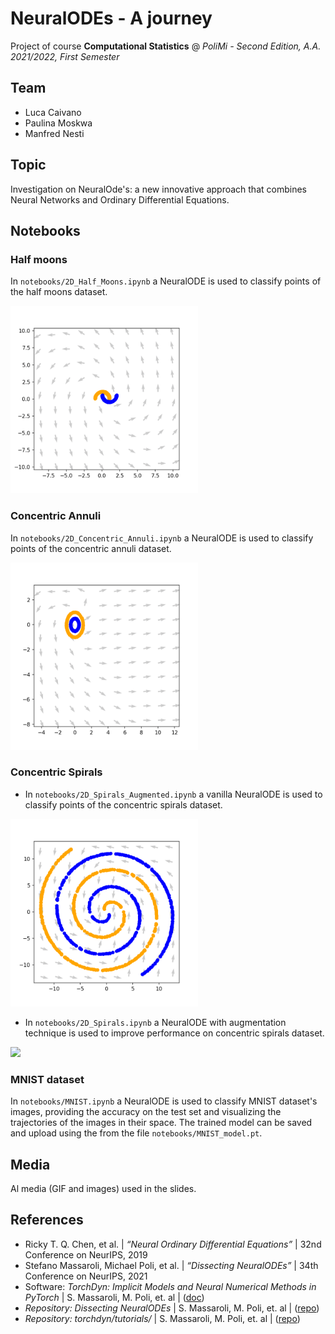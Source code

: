 # NeuralODEs - A journey
Project of course **Computational Statistics** @ *PoliMi - Second Edition, A.A. 2021/2022, First Semester*

## Team

* Luca Caivano
* Paulina Moskwa
* Manfred Nesti

## Topic
Investigation on NeuralOde's: a new innovative approach that combines Neural Networks and Ordinary Differential Equations.

## Notebooks

### Half moons
In `notebooks/2D_Half_Moons.ipynb` a NeuralODE is used to classify points of the half moons dataset.

<img src="./media/half_moons.gif" width="300" />

### Concentric Annuli
In `notebooks/2D_Concentric_Annuli.ipynb` a NeuralODE is used to classify points of the concentric annuli dataset.

<img src="./media/concentric_annuli.gif" width="300" />

### Concentric Spirals
* In `notebooks/2D_Spirals_Augmented.ipynb` a vanilla NeuralODE is used to classify points of the concentric spirals dataset.

<img src="./media/spirals.gif" width="300" />

* In `notebooks/2D_Spirals.ipynb` a NeuralODE with augmentation technique is used to improve performance on concentric spirals dataset.

<img src="./media/spiral3D.gif" width="300" />

### MNIST dataset
In `notebooks/MNIST.ipynb` a NeuralODE is used to classify MNIST dataset's images, providing the accuracy on the test set and visualizing the trajectories of the images in their space. The trained model can be saved and upload using the from the file `notebooks/MNIST_model.pt`.

## Media
Al media (GIF and images) used in the slides.

## References
* Ricky T. Q. Chen, et al. | *“Neural Ordinary Differential Equations”* | 32nd Conference on NeurIPS, 2019
* Stefano Massaroli, Michael Poli, et al. | *“Dissecting NeuralODEs”* | 34th Conference on NeurIPS, 2021
* Software: *TorchDyn: Implicit Models and Neural Numerical Methods in PyTorch* |  S. Massaroli, M. Poli, et. al | ([doc](https://torchdyn.readthedocs.io/en/stable/tutorials/quickstart.html))
* *Repository: Dissecting NeuralODEs* | S. Massaroli, M. Poli, et. al | ([repo](https://github.com/DiffEqML/diffeqml-research/tree/master/dissecting-neural-odes))   
* *Repository: torchdyn/tutorials/* | S. Massaroli, M. Poli, et. al | ([repo](https://github.com/DiffEqML/torchdyn/tree/master/tutorials))
